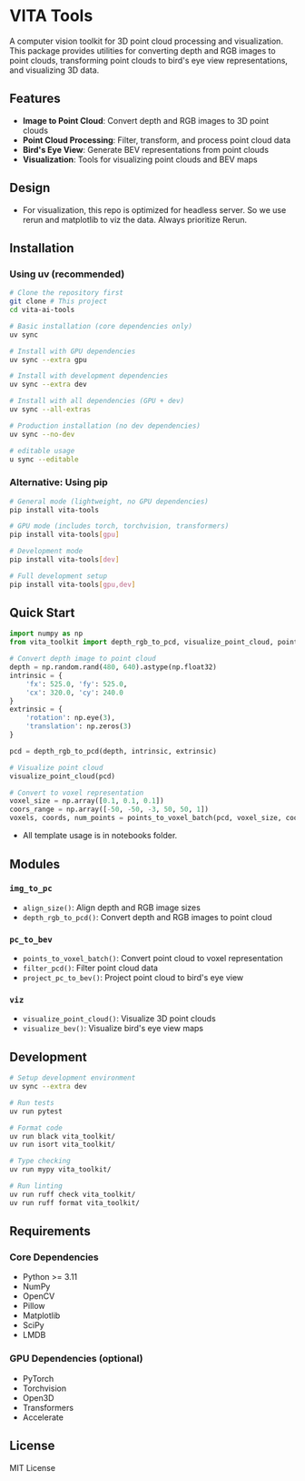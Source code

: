 # VITA Tools

A computer vision toolkit for 3D point cloud processing and visualization. This package provides utilities for converting depth and RGB images to point clouds, transforming point clouds to bird's eye view representations, and visualizing 3D data.

## Features

- **Image to Point Cloud**: Convert depth and RGB images to 3D point clouds
- **Point Cloud Processing**: Filter, transform, and process point cloud data
- **Bird's Eye View**: Generate BEV representations from point clouds
- **Visualization**: Tools for visualizing point clouds and BEV maps

## Design

- For visualization, this repo is optimized for headless server. So we use rerun and matplotlib to viz the data. Always prioritize Rerun.

## Installation

### Using uv (recommended)

```bash
# Clone the repository first
git clone # This project
cd vita-ai-tools

# Basic installation (core dependencies only)
uv sync

# Install with GPU dependencies
uv sync --extra gpu

# Install with development dependencies
uv sync --extra dev

# Install with all dependencies (GPU + dev)
uv sync --all-extras

# Production installation (no dev dependencies)
uv sync --no-dev

# editable usage 
u sync --editable
```

### Alternative: Using pip

```bash
# General mode (lightweight, no GPU dependencies)
pip install vita-tools

# GPU mode (includes torch, torchvision, transformers)
pip install vita-tools[gpu]

# Development mode
pip install vita-tools[dev]

# Full development setup
pip install vita-tools[gpu,dev]
```

## Quick Start

```python
import numpy as np
from vita_toolkit import depth_rgb_to_pcd, visualize_point_cloud, points_to_voxel_batch

# Convert depth image to point cloud
depth = np.random.rand(480, 640).astype(np.float32)
intrinsic = {
    'fx': 525.0, 'fy': 525.0,
    'cx': 320.0, 'cy': 240.0
}
extrinsic = {
    'rotation': np.eye(3),
    'translation': np.zeros(3)
}

pcd = depth_rgb_to_pcd(depth, intrinsic, extrinsic)

# Visualize point cloud
visualize_point_cloud(pcd)

# Convert to voxel representation
voxel_size = np.array([0.1, 0.1, 0.1])
coors_range = np.array([-50, -50, -3, 50, 50, 1])
voxels, coords, num_points = points_to_voxel_batch(pcd, voxel_size, coors_range)
```

- All template usage is in notebooks folder.

## Modules

### `img_to_pc`

- `align_size()`: Align depth and RGB image sizes
- `depth_rgb_to_pcd()`: Convert depth and RGB images to point cloud

### `pc_to_bev`

- `points_to_voxel_batch()`: Convert point cloud to voxel representation
- `filter_pcd()`: Filter point cloud data
- `project_pc_to_bev()`: Project point cloud to bird's eye view

### `viz`

- `visualize_point_cloud()`: Visualize 3D point clouds
- `visualize_bev()`: Visualize bird's eye view maps

## Development

```bash
# Setup development environment
uv sync --extra dev

# Run tests
uv run pytest

# Format code
uv run black vita_toolkit/
uv run isort vita_toolkit/

# Type checking
uv run mypy vita_toolkit/

# Run linting
uv run ruff check vita_toolkit/
uv run ruff format vita_toolkit/
```

## Requirements

### Core Dependencies

- Python >= 3.11
- NumPy
- OpenCV
- Pillow
- Matplotlib
- SciPy
- LMDB

### GPU Dependencies (optional)

- PyTorch
- Torchvision
- Open3D
- Transformers
- Accelerate

## License

MIT License
